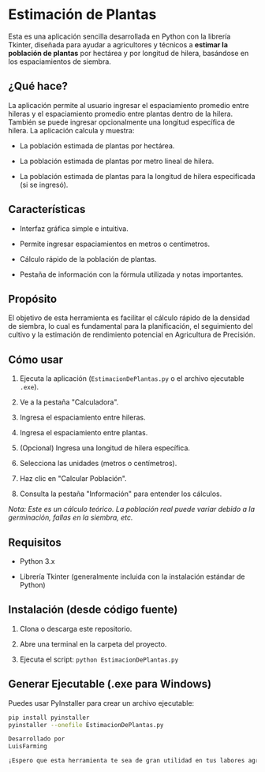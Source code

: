 
# Estimación de Plantas

Esta es una aplicación sencilla desarrollada en Python con la librería Tkinter, diseñada para ayudar a agricultores y técnicos a **estimar la población de plantas** por hectárea y por longitud de hilera, basándose en los espaciamientos de siembra.

## ¿Qué hace?

La aplicación permite al usuario ingresar el espaciamiento promedio entre hileras y el espaciamiento promedio entre plantas dentro de la hilera. También se puede ingresar opcionalmente una longitud específica de hilera. La aplicación calcula y muestra:

* La población estimada de plantas por hectárea.

* La población estimada de plantas por metro lineal de hilera.

* La población estimada de plantas para la longitud de hilera especificada (si se ingresó).

## Características

* Interfaz gráfica simple e intuitiva.

* Permite ingresar espaciamientos en metros o centímetros.

* Cálculo rápido de la población de plantas.

* Pestaña de información con la fórmula utilizada y notas importantes.

## Propósito

El objetivo de esta herramienta es facilitar el cálculo rápido de la densidad de siembra, lo cual es fundamental para la planificación, el seguimiento del cultivo y la estimación de rendimiento potencial en Agricultura de Precisión.

## Cómo usar

1. Ejecuta la aplicación (`EstimacionDePlantas.py` o el archivo ejecutable `.exe`).

2. Ve a la pestaña "Calculadora".

3. Ingresa el espaciamiento entre hileras.

4. Ingresa el espaciamiento entre plantas.

5. (Opcional) Ingresa una longitud de hilera específica.

6. Selecciona las unidades (metros o centímetros).

7. Haz clic en "Calcular Población".

8. Consulta la pestaña "Información" para entender los cálculos.

*Nota: Este es un cálculo teórico. La población real puede variar debido a la germinación, fallas en la siembra, etc.*

## Requisitos

* Python 3.x

* Librería Tkinter (generalmente incluida con la instalación estándar de Python)

## Instalación (desde código fuente)

1. Clona o descarga este repositorio.

2. Abre una terminal en la carpeta del proyecto.

3. Ejecuta el script: `python EstimacionDePlantas.py`

## Generar Ejecutable (.exe para Windows)

Puedes usar PyInstaller para crear un archivo ejecutable:

```bash
pip install pyinstaller
pyinstaller --onefile EstimacionDePlantas.py

Desarrollado por
LuisFarming

¡Espero que esta herramienta te sea de gran utilidad en tus labores agrícolas!
